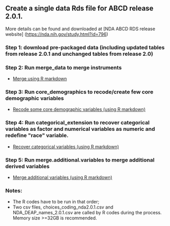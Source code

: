 ## Create a single data Rds file for ABCD release 2.0.1.

 More details can be found and downloaded at [NDA ABCD RDS release website] (https://nda.nih.gov/study.html?id=796)

### Step 1: download pre-packaged data (including updated tables from release 2.0.1 and unchanged tables from release 2.0)

### Step 2: Run merge_data to merge instruments
- [Merge using R markdown](notebooks/general/merge_data.Rmd)

### Step 3: Run core_demographics to recode/create few core demographic variables
- [Recode some core demographic variables (using R markdown)](notebooks/derived/core_demographics.Rmd)

### Step 4: Run categorical_extension to recover categorical variables as factor and numerical variables as numeric and redefine "race" variable. 
 - [Recover categorical variables (using R markdown)](notebooks/general/categorical_extension.Rmd)

### Step 5: Run merge.additional.variables to merge additional derived variables
 - [Merge additional variables (using R markdown)](notebooks/general/merge.additional.variables.Rmd)

### Notes: 
- The R codes have to be run in that order; 
- Two csv files, choices_coding_nda2.0.1.csv and NDA_DEAP_names_2.0.1.csv are called by R codes during the process. Memory size >=32GB is recommended.